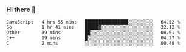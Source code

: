 ### Hi there 👋

<!--
**KLXLjun/KLXLjun** is a ✨ _special_ ✨ repository because its `README.md` (this file) appears on your GitHub profile.

Here are some ideas to get you started:

- 🔭 I’m currently working on ...
- 🌱 I’m currently learning ...
- 👯 I’m looking to collaborate on ...
- 🤔 I’m looking for help with ...
- 💬 Ask me about ...
- 📫 How to reach me: ...
- 😄 Pronouns: ...
- ⚡ Fun fact: ...
-->

<!--START_SECTION:waka-->
```text
JavaScript   4 hrs 55 mins   ████████████████░░░░░░░░░   64.52 % 
Go           1 hr 41 mins    █████▓░░░░░░░░░░░░░░░░░░░   22.12 % 
Other        39 mins         ██░░░░░░░░░░░░░░░░░░░░░░░   08.61 % 
C++          19 mins         █░░░░░░░░░░░░░░░░░░░░░░░░   04.27 % 
C            2 mins          ░░░░░░░░░░░░░░░░░░░░░░░░░   00.48 % 
```
<!--END_SECTION:waka-->
